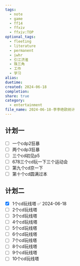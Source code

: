 ```yaml
---  
tags:  
  - note  
  - game  
  - ff14  
  - ffxiv  
  - ffxiv:TOP  
optional_tags:  
  - fleeting  
  - literature  
  - permanent  
  - iwhr  
  - 引江济淮  
  - 珠三角  
  - 工作  
  - 学习  
alias:   
duetime:   
created: 2024-06-18  
completion:   
share: true  
category:  
  - entertainment  
file_name: 2024-06-18-李李绝欧统计  
---  
```

  
## 计划一  
  
- [ ] 一个cdp2狂暴  
- [ ] 两个cdp3狂暴  
- [ ] 三个cd初见p5  
- [ ] 678三个cd玩一下三个运动会  
- [ ] 第九个cd京一下  
- [ ] 第十个cd圆满过本  
  
## 计划二  
  
- [x] 1个cd玩线塔 ✅ 2024-06-18  
- [ ] 2个cd玩线塔  
- [ ] 3个cd玩线塔  
- [ ] 4个cd玩线塔  
- [ ] 5个cd玩线塔  
- [ ] 6个cd玩线塔  
- [ ] 7个cd玩线塔  
- [ ] 8个cd玩线塔  
- [ ] 9个cd玩线塔  
- [ ] 10个cd玩线塔